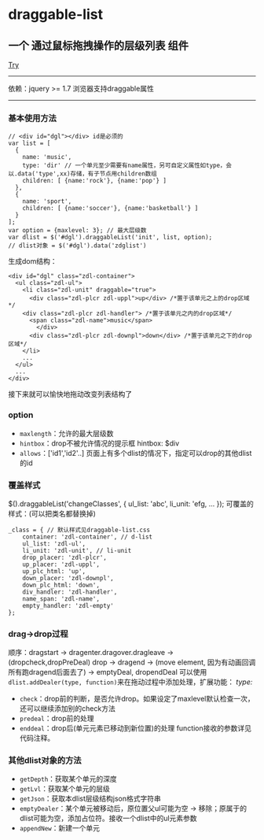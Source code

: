 # draggable-list
## 一个 通过鼠标拖拽操作的层级列表 组件
[Try](https://zenggo.github.io/draggable-list/)
***
依赖：jquery >= 1.7
浏览器支持draggable属性
***
### 基本使用方法
```
// <div id="dgl"></div> id是必须的
var list = [
  {
    name: 'music',
    type: 'dir' // 一个单元至少需要有name属性，另可自定义属性如type，会以.data('type',xx)存储，有子节点用children数组
    children: [ {name:'rock'}, {name:'pop'} ]
  },
  {
    name: 'sport',
    children: [ {name:'soccer'}, {name:'basketball'} ]
  }
];
var option = {maxlevel: 3}; // 最大层级数
var dlist = $('#dgl').draggableList('init', list, option);
// dlist对象 = $('#dgl').data('zdglist')
```
生成dom结构：
```
<div id="dgl" class="zdl-container">
  <ul class="zdl-ul">
    <li class="zdl-unit" draggable="true">
      <div class="zdl-plcr zdl-uppl">up</div> /*置于该单元之上的drop区域*/
	<div class="zdl-plcr zdl-handler"> /*置于该单元之内的drop区域*/
	  <span class="zdl-name">music</span>
        </div>
      <div class="zdl-plcr zdl-downpl">down</div> /*置于该单元之下的drop区域*/
    </li>
   	...
  </ul>
  ...
</div>
```
接下来就可以愉快地拖动改变列表结构了

### option
* `maxlength`：允许的最大层级数
* `hintbox`：drop不被允许情况的提示框 hintbox: $div
* `allows`：['id1','id2'..] 页面上有多个dlist的情况下，指定可以drop的其他dlist的id

### 覆盖样式
$().draggableList('changeClasses', {
  ul_list: 'abc',
  li_unit: 'efg,
  ...
});
可覆盖的样式：(可以把类名都替换掉)
```
_class = { // 默认样式见draggable-list.css
	container: 'zdl-container', // d-list
	ul_list: 'zdl-ul',
	li_unit: 'zdl-unit', // li-unit
	drop_placer: 'zdl-plcr',
	up_placer: 'zdl-uppl',
	up_plc_html: 'up',
	down_placer: 'zdl-downpl',
	down_plc_html: 'down',
	div_handler: 'zdl-handler',
	name_span: 'zdl-name',
	empty_handler: 'zdl-empty'
};
```

### drag->drop过程
顺序：dragstart -> dragenter.dragover.dragleave -> (dropcheck,dropPreDeal) drop -> dragend -> (move element, 因为有动画回调所有跑dragend后面去了) -> emptyDeal, dropendDeal
可以使用 `dlist.addDealer(type, function)`来在拖动过程中添加处理，扩展功能：
*type:*
* `check`：drop前的判断，是否允许drop。如果设定了maxlevel默认检查一次，还可以继续添加别的check方法
* `predeal`：drop前的处理
* `enddeal`：drop后(单元元素已移动到新位置)的处理
function接收的参数详见代码注释。

### 其他dlist对象的方法
* `getDepth`：获取某个单元的深度
* `getLvl`：获取某个单元的层级
* `getJson`：获取本dlist层级结构json格式字符串
* `emptyDealer`：某个单元被移动后，原位置父ul可能为空 -> 移除；原属于的dlist可能为空，添加占位符。接收一个dlist中的ul元素参数
* `appendNew`：新建一个单元

